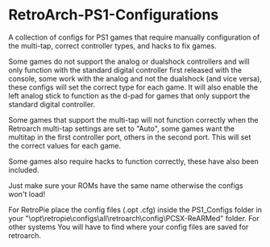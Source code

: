 # RetroArch-PS1-Configurations
A collection of configs for PS1 games that require manually configuration of the multi-tap, correct controller types, and hacks to fix games.

Some games do not support the analog or dualshock controllers and will only function with the standard digital controller first released with the console, some work with the analog and not the dualshock (and vice versa), these configs will set the correct type for each game.
It will also enable the left analog stick to function as the d-pad for games that only support the standard digital controller.

Some games that support the multi-tap will not function correctly when the Retroarch multi-tap settings are set to "Auto", some games want the multitap in the first controller port, others in the second port. This will set the correct values for each game.

Some games also require hacks to function correctly, these have also been included.

Just make sure your ROMs have the same name otherwise the configs won't load!

For RetroPie place the config files (.opt .cfg) inside the PS1_Configs folder in your "\opt\retropie\configs\all\retroarch\config\PCSX-ReARMed\" folder.
For other systems You will have to find where your config files are saved for retroarch.
